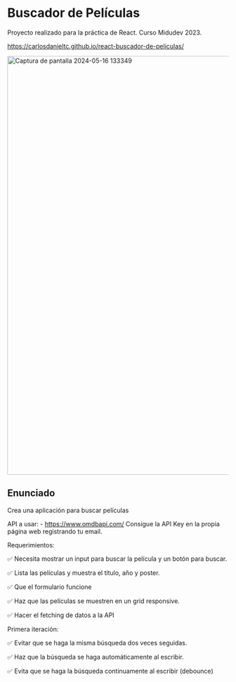 # Buscador de Películas

Proyecto realizado para la práctica de React. Curso Midudev 2023.

https://carlosdanieltc.github.io/react-buscador-de-peliculas/

<img width="951" alt="Captura de pantalla 2024-05-16 133349" src="https://github.com/carlosdanieltc/react-buscador-de-peliculas/assets/64924319/3be5b590-cd2a-426c-8caa-4f1fa5ce0cf9">

## Enunciado

Crea una aplicación para buscar películas

API a usar: - https://www.omdbapi.com/
Consigue la API Key en la propia página web registrando tu email.

Requerimientos:

✅ Necesita mostrar un input para buscar la película y un botón para buscar.

✅ Lista las películas y muestra el título, año y poster.

✅ Que el formulario funcione

✅ Haz que las películas se muestren en un grid responsive.

✅ Hacer el fetching de datos a la API

Primera iteración:

✅ Evitar que se haga la misma búsqueda dos veces seguidas.

✅ Haz que la búsqueda se haga automáticamente al escribir.

✅ Evita que se haga la búsqueda continuamente al escribir (debounce)
